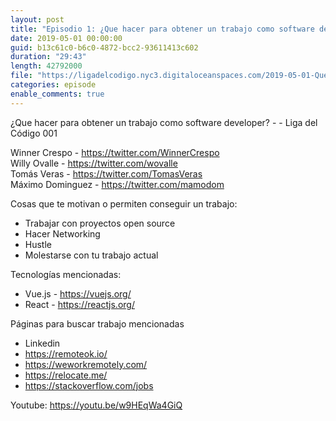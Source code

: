 ```yaml
---
layout: post
title: "Episodio 1: ¿Que hacer para obtener un trabajo como software developer?"
date: 2019-05-01 00:00:00
guid: b13c61c0-b6c0-4872-bcc2-93611413c602
duration: "29:43"
length: 42792000
file: "https://ligadelcodigo.nyc3.digitaloceanspaces.com/2019-05-01-Que-hacer-para-obtener-un-trabajo-como-software-developer.mp3"
categories: episode
enable_comments: true
---
```


¿Que hacer para obtener un trabajo como software developer? -  - Liga del Código 001

Winner Crespo - https://twitter.com/WinnerCrespo
<br/>Willy Ovalle - https://twitter.com/wovalle
<br/>Tomás Veras - https://twitter.com/TomasVeras
<br/>Máximo Dominguez - https://twitter.com/mamodom

Cosas que te motivan o permiten conseguir un trabajo:
- Trabajar con proyectos open source
- Hacer Networking
- Hustle
- Molestarse con tu trabajo actual

Tecnologías mencionadas:
- Vue.js - https://vuejs.org/
- React - https://reactjs.org/

Páginas para buscar trabajo mencionadas
- Linkedin
- https://remoteok.io/
- https://weworkremotely.com/
- https://relocate.me/
- https://stackoverflow.com/jobs

Youtube: https://youtu.be/w9HEqWa4GiQ

